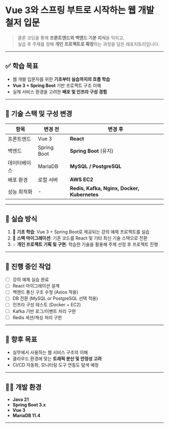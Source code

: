 # Vue 3와 스프링 부트로 시작하는 웹 개발 철저 입문

> 클론 코딩을 통해 **프론트엔드와 백엔드 기본 지식**을 익히고,  
> 실습 후 주제를 정해 **개인 프로젝트로 확장**하는 과정을 담은 레포지토리입니다.

---

## ✅ 학습 목표

- 웹 개발 입문자를 위한 **기초부터 실습까지의 흐름 학습**
- **Vue 3 + Spring Boot** 기반 프로젝트 구조 이해
- 실제 서비스 환경을 고려한 **배포 및 인프라 구성 경험**

---

## 🧱 기술 스택 및 구성 변경

| 항목        | 변경 전                | 변경 후                         |
|-------------|------------------------|----------------------------------|
| 프론트엔드   | Vue 3                 | **React**                        |
| 백엔드       | Spring Boot           | **Spring Boot** (유지)           |
| 데이터베이스 | MariaDB               | **MySQL / PostgreSQL**           |
| 배포 환경    | 로컬 서버             | **AWS EC2**                      |
| 성능 최적화 | -                     | **Redis, Kafka, Nginx, Docker, Kubernetes** |

---

## 🧪 실습 방식

1. 📘 **기초 학습**: Vue 3 + Spring Boot로 제공되는 강의 예제 프로젝트를 실습  
2. 🔁 **스택 마이그레이션**: 기존 코드를 React 및 기타 최신 기술 스택으로 전환  
3. 💡 **개인 프로젝트 기획 및 구현**: 학습한 기술을 활용해 주제 선정 후 프로젝트 진행

---

## 🚀 진행 중인 작업

- [ ] 강의 예제 실습 완료
- [ ] React 마이그레이션 설계
- [ ] 백엔드 통신 구조 수정 (Axios 적용)
- [ ] DB 전환 (MySQL or PostgreSQL 선택 적용)
- [ ] 인프라 구성 테스트 (Docker + EC2)
- [ ] Kafka 기반 로그/이벤트 처리 구현
- [ ] Redis 세션/캐싱 처리 구현

---

## 📌 향후 목표

- 실무에서 사용하는 웹 서비스 구조의 이해
- 클라우드 환경에 맞는 **트래픽 분산 및 안정성 고려**
- CI/CD 자동화, 모니터링 도구 연동도 탐색 예정

---

## 🧑‍💻 개발 환경

- **Java 21**
- **Spring Boot 3.x**
- **Vue 3**
- **MariaDB 11.4**

<!-- 
- **React 18 / Vite**
- **MySQL 8.x or PostgreSQL 15**
- **Docker / Docker Compose**
- **AWS EC2**
- **Redis, Kafka, Nginx, Kubernetes**
-->

---

